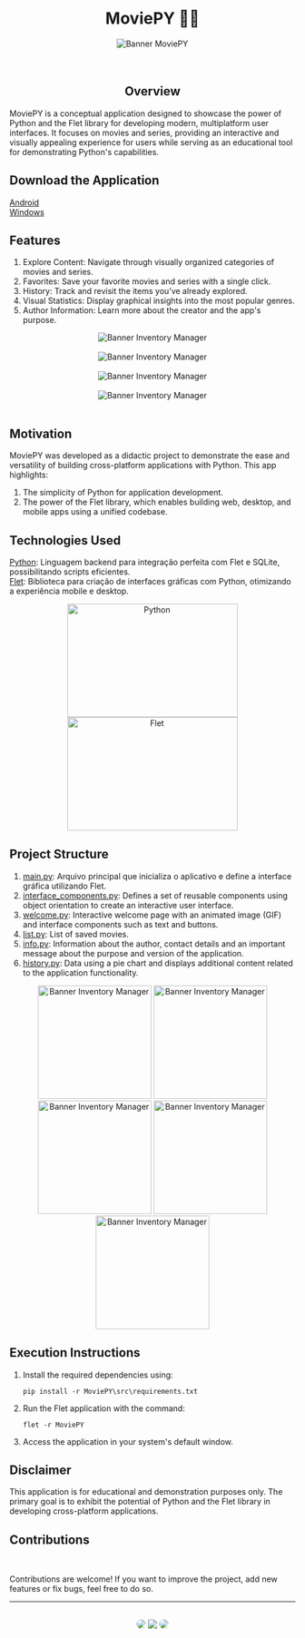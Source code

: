 <h1 align="center">MoviePY 🎥🍿</h1>

<div align="center">
  <img src="https://github.com/SidneyTeodoroJr/MoviePY/blob/main/design/print-pc-2.png" alt="Banner MoviePY">
</div>
</br>
</br>

<h2 align="center">Overview</h2>

<p>
  MoviePY is a conceptual application designed to showcase the power of Python and the Flet library for developing modern, multiplatform user interfaces. It focuses on movies and series, providing an interactive and visually appealing experience for users while serving as an educational tool for demonstrating Python's capabilities.
</p>

<h2>Download the Application</h2>

<a href="https://raw.githubusercontent.com/SidneyTeodoroJr/MoviePY/main/build_platforms/MoviePY.apk" download>Android</a></br>
<a href="https://raw.githubusercontent.com/SidneyTeodoroJr/MoviePY/main/build_platforms/MoviePY - Win.rar" download>Windows</a>

<h2>Features</h2>

1. Explore Content: Navigate through visually organized categories of movies and series.
2. Favorites: Save your favorite movies and series with a single click.
3. History: Track and revisit the items you’ve already explored.
4. Visual Statistics: Display graphical insights into the most popular genres.
5. Author Information: Learn more about the creator and the app's purpose.


<div align="center">
  <img  src="https://github.com/SidneyTeodoroJr/MoviePY/blob/main/design/print-pc-1.png" alt="Banner Inventory Manager"> </br></br>
  <img  src="https://github.com/SidneyTeodoroJr/MoviePY/blob/main/design/print-pc-3.png" alt="Banner Inventory Manager"> </br></br> 
  <img  src="https://github.com/SidneyTeodoroJr/MoviePY/blob/main/design/print-pc-4.png" alt="Banner Inventory Manager"> </br></br>
  <img  src="https://github.com/SidneyTeodoroJr/MoviePY/blob/main/design/print-pc-5.png" alt="Banner Inventory Manager"> </br></br>
</div>

<h2>Motivation</h2>

<p>
  MoviePY was developed as a didactic project to demonstrate the ease and versatility of building cross-platform applications with Python. This app highlights:
</p>

1. The simplicity of Python for application development.
2. The power of the Flet library, which enables building web, desktop, and mobile apps using a unified codebase.

<h2>Technologies Used</h2>

[Python](https://docs.python.org/3/): Linguagem backend para integração perfeita com Flet e SQLite, possibilitando scripts eficientes.<br/>
﻿[Flet](https://flet.dev/docs/): Biblioteca para criação de interfaces gráficas com Python, otimizando a experiência mobile e desktop.<br/>

<div align="center">
  <img height=200 width=300 src="https://logosmarcas.net/wp-content/uploads/2021/10/Python-Logo.png" alt="Python"/>
  <img height=200 width=300 src="https://raw.githubusercontent.com/flet-dev/flet/main/media/logo/flet-logo.svg" alt="Flet"/>
</div>

<h2>Project Structure</h2>

1. [main.py](https://github.com/SidneyTeodoroJr/InventoryManager/blob/main/InventoryManager/main.py): Arquivo principal que inicializa o aplicativo e define a interface gráfica utilizando Flet.
2. [interface_components.py](https://github.com/SidneyTeodoroJr/MoviePY/blob/main/MoviePY/src/modules/interface_components.py): Defines a set of reusable components using object orientation to create an interactive user interface.
3. [welcome.py](https://github.com/SidneyTeodoroJr/MoviePY/blob/main/MoviePY/src/pages/welcome.py): Interactive welcome page with an animated image (GIF) and interface components such as text and buttons.
4. [list.py](https://github.com/SidneyTeodoroJr/MoviePY/blob/main/MoviePY/src/pages/list.py): List of saved movies.
5. [info.py](https://github.com/SidneyTeodoroJr/MoviePY/blob/main/MoviePY/src/pages/info.py): Information about the author, contact details and an important message about the purpose and version of the application.
6. [history.py](https://github.com/SidneyTeodoroJr/MoviePY/blob/main/MoviePY/src/pages/history.py): Data using a pie chart and displays additional content related to the application functionality.

<div align="center">
  <img width="200" src="https://github.com/SidneyTeodoroJr/MoviePY/blob/main/design/print-1.png" alt="Banner Inventory Manager"> 
  <img width="200" src="https://github.com/SidneyTeodoroJr/MoviePY/blob/main/design/print-2.jpeg" alt="Banner Inventory Manager">
  <img width="200" src="https://github.com/SidneyTeodoroJr/MoviePY/blob/main/design/print-3.jpeg" alt="Banner Inventory Manager">
  <img width="200" src="https://github.com/SidneyTeodoroJr/MoviePY/blob/main/design/print-4.jpeg" alt="Banner Inventory Manager">
  <img width="200" src="https://github.com/SidneyTeodoroJr/MoviePY/blob/main/design/print-5.jpeg" alt="Banner Inventory Manager">
</div>

<h2>Execution Instructions</h2>

1. Install the required dependencies using:
    ```shell
    pip install -r MoviePY\src\requirements.txt
2. Run the Flet application with the command:
   ```shell
   flet -r MoviePY
3. Access the application in your system's default window.

<h2>Disclaimer</h2>

<p>
  This application is for educational and demonstration purposes only. The primary goal is to exhibit the potential of Python and the Flet library in developing cross-platform applications.
</p>

## Contributions
</br>

<p>
  Contributions are welcome! If you want to improve the project, add new features or fix bugs, feel free to do so.
</p>
<hr>
</br>

<div align="center">
 <a href="https://sidney-personal-portfolio.netlify.app/"><img src="https://img.shields.io/badge/-Portifolio-%230077B5?style=for-the-badge&logo=portifolio&logoColor=white" style="border-radius: 30px" target="_blank" /></a>
 <a href="https://www.instagram.com/sidneyteodoroaraujo" target="_blank"><img src="https://img.shields.io/badge/-Instagram-%23E4405F?style=for-the-badge&logo=instagram&logoColor=white" /></a>
 <a href="https://www.linkedin.com/in/sidey-teodoro-a-jr/" target="_blank"><img src="https://img.shields.io/badge/-LinkedIn-%230077B5?style=for-the-badge&logo=linkedin&logoColor=white" style="border-radius: 30px" target="_blank" /></a>
</div>
